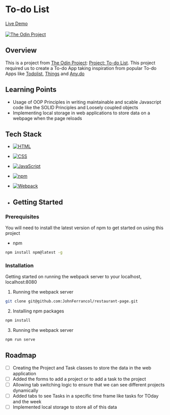 # To-do List

 [Live Demo](https://johnferrancol.github.io/todo-list/)<br/><br/>
[![The Odin Project](https://img.shields.io/badge/The%20Odin%20Project-A9792B?logo=theodinproject&logoColor=fff)](#)

## Overview

This is a project from [The Odin Project](https://theodinproject.com): [Project: To-do List](https://www.theodinproject.com/lessons/node-path-javascript-todo-list). This project required us to create a To-do App taking inspiration from popular To-do Apps like [Todolist](https://en.todoist.com/), [Things](https://culturedcode.com/things/) and [Any.do](https://www.any.do/)

## Learning Points

- Usage of OOP Principles in writing maintainable and scable Javascript code like the SOLID Principles and Loosely coupled objects
- Implementing local storage in web applications to store data on a webpage when the page reloads

## Tech Stack

- [![HTML](https://img.shields.io/badge/HTML-%23E34F26.svg?logo=html5&logoColor=white)](#)
- [![CSS](https://img.shields.io/badge/CSS-1572B6?logo=css3&logoColor=fff)](#)
- [![JavaScript](https://img.shields.io/badge/JavaScript-F7DF1E?logo=javascript&logoColor=000)](#)
- [![npm](https://img.shields.io/badge/npm-CB3837?logo=npm&logoColor=fff)](#)
- [![Webpack](https://img.shields.io/badge/webpack-%238DD6F9.svg?&logo=webpack&logoColor=black)](#)

- ## Getting Started

### Prerequisites

You will need to install the latest version of npm to get started on using this project
* npm
 ```sh
 npm install npm@latest -g
 ```

### Installation
Getting started on running the webpack server to your localhost, localhost:8080
1) Running the webpack server
  ```sh
  git clone git@github.com:JohnFerrancol/restaurant-page.git
  ```
2) Installing npm packages
  ```sh
  npm install
  ```
3) Running the webpack server
  ```sh
  npm run serve
  ```

## Roadmap

- [ ] Creating the Project and Task classes to store the data in the web application
- [ ] Added the forms to add a project or to add a task to the project
- [ ] Allowing tab switching logic to ensure that we can see different projects dynamically
- [ ] Added tabs to see Tasks in a specific time frame like tasks for TOday and the week
- [ ] Implemented local storage to store all of this data

